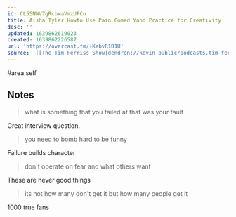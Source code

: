 ```yaml
---
id: CL55NWV7gRcbwaVmzUPCu
title: Aisha Tyler Howto Use Pain Comed Yand Practice for Creativity
desc: ''
updated: 1639862619023
created: 1639862226587
url: 'https://overcast.fm/+KebvR1B1U'
source: '[[The Tim Ferriss Show|dendron://kevin-public/podcasts.tim-ferris]]'
---
```


#area.self

## Notes
> what is something that you failed at that was your fault 

Great interview question. 

> you need to bomb hard to be funny

Failure builds character

> don't operate on fear and what others want

These are never good things

> its not how many don't get it but how many people get it

1000 true fans


